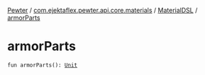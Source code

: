 [Pewter](../../index.md) / [com.ejektaflex.pewter.api.core.materials](../index.md) / [MaterialDSL](index.md) / [armorParts](./armor-parts.md)

# armorParts

`fun armorParts(): `[`Unit`](https://kotlinlang.org/api/latest/jvm/stdlib/kotlin/-unit/index.html)